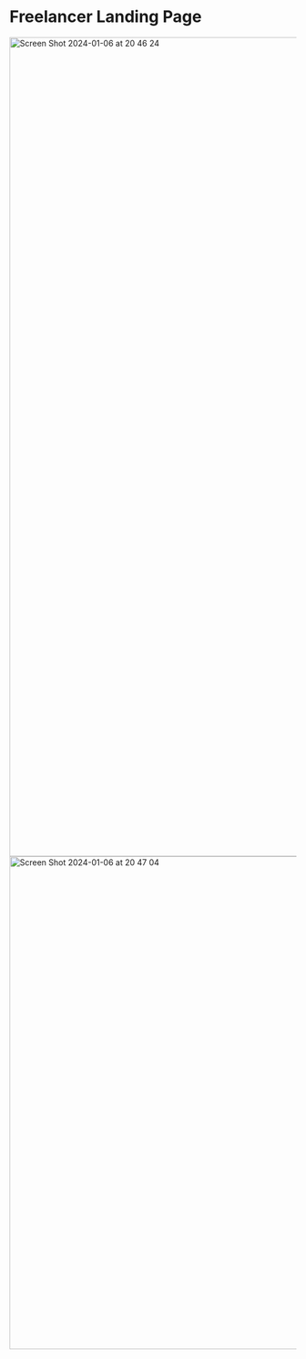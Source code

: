 # Freelancer Landing Page

<img width="1436" alt="Screen Shot 2024-01-06 at 20 46 24" src="https://github.com/JozRamirez10/LandingPageFreelancer/assets/101752395/0c2a1022-eef8-4172-afcb-e087dbc896ad">

<img width="864" alt="Screen Shot 2024-01-06 at 20 47 04" src="https://github.com/JozRamirez10/LandingPageFreelancer/assets/101752395/836cc757-d12a-4cda-94dd-fbb6628b49a1">
